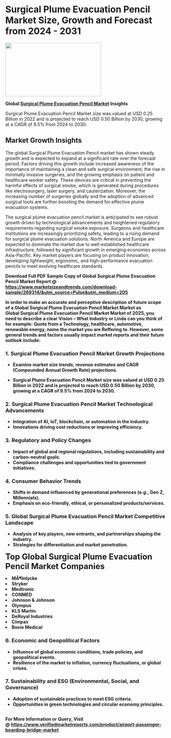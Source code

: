 <H1>Surgical Plume Evacuation Pencil Market Size, Growth and Forecast from 2024 - 2031</H1><img class="aligncenter size-medium wp-image-584254" src="https://thirdeyenews.in/wp-content/uploads/2024/09/Global-Market-Research-300x168.jpeg" alt="" width="300" height="168" /><p><strong>Global&nbsp;<a href="https://www.marketsizeandtrends.com/download-sample/269314/&amp;utm_source=Pulse&amp;utm_medium=205">Surgical Plume Evacuation Pencil Market</a> Insights</strong></p><p>Surgical Plume Evacuation Pencil Market size was valued at USD 0.25 Billion in 2022 and is projected to reach USD 0.50 Billion by 2030, growing at a CAGR of 9.5% from 2024 to 2030.</p><p><h2>Market Growth Insights</h2> <p>The global Surgical Plume Evacuation Pencil market has shown steady growth and is expected to expand at a significant rate over the forecast period. Factors driving this growth include increased awareness of the importance of maintaining a clean and safe surgical environment, the rise in minimally invasive surgeries, and the growing emphasis on patient and healthcare worker safety. These devices are critical in preventing the harmful effects of surgical smoke, which is generated during procedures like electrosurgery, laser surgery, and cauterization. Moreover, the increasing number of surgeries globally and the adoption of advanced surgical tools are further boosting the demand for effective plume evacuation systems.</p> <p><strong></strong></p> <p>The surgical plume evacuation pencil market is anticipated to see robust growth driven by technological advancements and heightened regulatory requirements regarding surgical smoke exposure. Surgeons and healthcare institutions are increasingly prioritizing safety, leading to a rising demand for surgical plume evacuation solutions. North America and Europe are expected to dominate the market due to well-established healthcare infrastructure, followed by significant growth in emerging economies across Asia-Pacific. Key market players are focusing on product innovation, developing lightweight, ergonomic, and high-performance evacuation pencils to meet evolving healthcare standards.</p> <p><strong></p><p><span class=""><strong>Download Full PDF Sample Copy of Global Surgical Plume Evacuation Pencil Market Report</strong> @ <a href="https://www.marketsizeandtrends.com/download-sample/269314/&amp;utm_source=Pulse&amp;utm_medium=205" target="_blank">https://www.marketsizeandtrends.com/download-sample/269314/&amp;utm_source=Pulse&amp;utm_medium=205</a></span></p><p>In order to make an accurate and perceptive description of future scope of a Global&nbsp;Surgical Plume Evacuation Pencil Market Market as Global&nbsp;Surgical Plume Evacuation Pencil Market Market of 2025, you need to describe a clear Vision &ndash; What Industry or Linda can you think of for example: Quote from a Technology, healthcare, automotive, renewable energy, name the market you are Reffering to. However, some general trends and factors usually impact market reports and their future outlook include:</p><h3>1.&nbsp;<strong>Surgical Plume Evacuation Pencil Market Growth Projections</strong></h3><ul><li>Examine market size trends, revenue estimates and CAGR (Compounded Annual Growth Rate) projections.</li><li><p>Surgical Plume Evacuation Pencil Market size was valued at USD 0.25 Billion in 2022 and is projected to reach USD 0.50 Billion by 2030, growing at a CAGR of 9.5% from 2024 to 2030.</p></li></ul><h3>2.&nbsp;<strong>Surgical Plume Evacuation Pencil Market Technological Advancements</strong></h3><ul><li>Integration of AI, IoT, blockchain, or automation in the industry.</li><li>Innovations driving cost reductions or improving efficiency.</li></ul><h3>3.&nbsp;<strong>Regulatory and Policy Changes</strong></h3><ul><li>Impact of global and regional regulations, including sustainability and carbon-neutral goals.</li><li>Compliance challenges and opportunities tied to government initiatives.</li></ul><h3>4.&nbsp;<strong>Consumer Behavior Trends</strong></h3><ul><li>Shifts in demand influenced by generational preferences (e.g., Gen Z, Millennials).</li><li>Emphasis on eco-friendly, ethical, or personalized products/services.</li></ul><h3>5.&nbsp;<strong>Global Surgical Plume Evacuation Pencil Market Competitive Landscape</strong></h3><ul><li>Analysis of key players, new entrants, and partnerships shaping the industry.</li><li>Strategies for differentiation and market penetration.</li></ul><p data-pm-slice="1 1 []"><span style="color: inherit; font-family: inherit; font-size: 25px;">Top Global Surgical Plume Evacuation Pencil Market Companies</span></p><div class="" data-test-id=""><p><li>MÃ¶lnlycke</li><li> Stryker</li><li> Medtronic</li><li> CONMED</li><li> Johnson & Johnson</li><li> Olympus</li><li> KLS Martin</li><li> DeRoyal Industries</li><li> Cimpax</li><li> Bovie Medical</li></p></div><h3>6.&nbsp;<strong>Economic and Geopolitical Factors</strong></h3><ul><li>Influence of global economic conditions, trade policies, and geopolitical events.</li><li>Resilience of the market to inflation, currency fluctuations, or global crises.</li></ul><h3>7.&nbsp;<strong>Sustainability and ESG (Environmental, Social, and Governance)</strong></h3><ul><li>Adoption of sustainable practices to meet ESG criteria.</li><li>Opportunities in green technologies and circular economy principles.</li></ul><h2><strong style="font-size: 14px;">For More Information or Query, Visit @&nbsp;</strong><a style="background-color: #ffffff; font-size: 14px;" href="https://www.marketsizeandtrends.com/report/surgical-plume-evacuation-pencil-market/" target="_blank">https://www.verifiedmarketreports.com/product/airport-passenger-boarding-bridge-market</a></h2>
